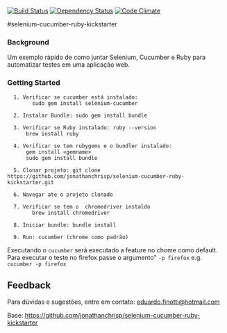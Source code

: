[![Build Status](https://travis-ci.org/jonathanchrisp/Selenium-Cucumber-Ruby-Kickstarter.png?branch=master)](https://travis-ci.org/jonathanchrisp/Selenium-Cucumber-Ruby-Kickstarter)
[![Dependency Status](https://gemnasium.com/jonathanchrisp/selenium-cucumber-ruby-kickstarter.png)](https://gemnasium.com/jonathanchrisp/selenium-cucumber-ruby-kickstarter)
[![Code Climate](https://codeclimate.com/github/jonathanchrisp/Selenium-Cucumber-Ruby-Kickstarter.png)](https://codeclimate.com/github/jonathanchrisp/Selenium-Cucumber-Ruby-Kickstarter)

#selenium-cucumber-ruby-kickstarter

### Background

Um exemplo rápido de como juntar Selenium, Cucumber e Ruby para automatizar testes em uma aplicação web.

### Getting Started

      1. Verificar se cucumber está instalado:
            sudo gem install selenium-cucumber
            
      2. Instalar Bundle: sudo gem install bundle
      
      3. Verificar se Ruby instalado: ruby --version
	      brew install ruby  
      
      4. Verificar se tem rubygems e o bundler instalado: 
	      gem install <gemname>
	      sudo gem install bundle
            
      5. Clonar projeto: git clone https://github.com/jonathanchrisp/selenium-cucumber-ruby-kickstarter.git
      
      6. Navegar ate o projeto clonado
      
      7. Verificar se tem o  chromedriver instaldo
            brew install chromedriver
            
      8. Iniciar bundle: bundle install 
      
      9. Run: cucumber (chrome como padrão) 



Executando o `cucumber`  será executado a feature no chome como default. Para executar o teste no firefox passe o argumento" `-p firefox`  e.g. `cucumber -p firefox`

## Feedback 
Para dúvidas e sugestões, entre em contato: eduardo.finotti@hotmail.com

Base: https://github.com/jonathanchrisp/selenium-cucumber-ruby-kickstarter

